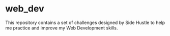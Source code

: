 # web_dev

This repository contains a set of challenges designed by Side Hustle to help me practice and improve my Web Development skills.
